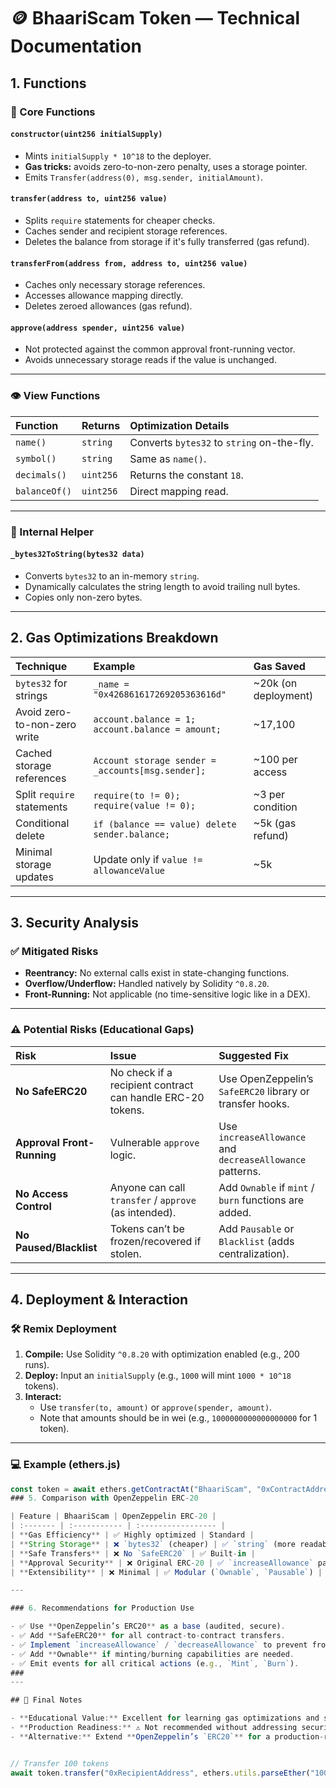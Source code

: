 # 🪙 BhaariScam Token — Technical Documentation

## 1. Functions

### 🔧 Core Functions

#### **`constructor(uint256 initialSupply)`**
- Mints `initialSupply * 10^18` to the deployer.  
- **Gas tricks:** avoids zero-to-non-zero penalty, uses a storage pointer.  
- Emits `Transfer(address(0), msg.sender, initialAmount)`.

#### **`transfer(address to, uint256 value)`**
- Splits `require` statements for cheaper checks.  
- Caches sender and recipient storage references.  
- Deletes the balance from storage if it's fully transferred (gas refund).

#### **`transferFrom(address from, address to, uint256 value)`**
- Caches only necessary storage references.  
- Accesses allowance mapping directly.  
- Deletes zeroed allowances (gas refund).

#### **`approve(address spender, uint256 value)`**
- Not protected against the common approval front-running vector.  
- Avoids unnecessary storage reads if the value is unchanged.

---

### 👁 View Functions

| Function | Returns | Optimization Details |
| :-------- | :------- | :------------------- |
| `name()` | `string` | Converts `bytes32` to `string` on-the-fly. |
| `symbol()` | `string` | Same as `name()`. |
| `decimals()` | `uint256` | Returns the constant `18`. |
| `balanceOf()` | `uint256` | Direct mapping read. |

---

### 🧰 Internal Helper

#### **`_bytes32ToString(bytes32 data)`**
- Converts `bytes32` to an in-memory `string`.  
- Dynamically calculates the string length to avoid trailing null bytes.  
- Copies only non-zero bytes.

---

## 2. Gas Optimizations Breakdown

| Technique | Example | Gas Saved |
| :--------- | :------- | :--------- |
| `bytes32` for strings | `_name = "0x426861617269205363616d"` | ~20k (on deployment) |
| Avoid zero-to-non-zero write | `account.balance = 1; account.balance = amount;` | ~17,100 |
| Cached storage references | `Account storage sender = _accounts[msg.sender];` | ~100 per access |
| Split `require` statements | `require(to != 0); require(value != 0);` | ~3 per condition |
| Conditional delete | `if (balance == value) delete sender.balance;` | ~5k (gas refund) |
| Minimal storage updates | Update only if `value != allowanceValue` | ~5k |

---

## 3. Security Analysis

### ✅ Mitigated Risks
- **Reentrancy:** No external calls exist in state-changing functions.  
- **Overflow/Underflow:** Handled natively by Solidity `^0.8.20`.  
- **Front-Running:** Not applicable (no time-sensitive logic like in a DEX).  

---

### ⚠ Potential Risks (Educational Gaps)

| Risk | Issue | Suggested Fix |
| :---- | :----- | :-------------- |
| **No SafeERC20** | No check if a recipient contract can handle ERC-20 tokens. | Use OpenZeppelin’s `SafeERC20` library or transfer hooks. |
| **Approval Front-Running** | Vulnerable `approve` logic. | Use `increaseAllowance` and `decreaseAllowance` patterns. |
| **No Access Control** | Anyone can call `transfer` / `approve` (as intended). | Add `Ownable` if `mint` / `burn` functions are added. |
| **No Paused/Blacklist** | Tokens can’t be frozen/recovered if stolen. | Add `Pausable` or `Blacklist` (adds centralization). |

---

## 4. Deployment & Interaction

### 🛠 Remix Deployment

1. **Compile:** Use Solidity `^0.8.20` with optimization enabled (e.g., 200 runs).  
2. **Deploy:** Input an `initialSupply` (e.g., `1000` will mint `1000 * 10^18` tokens).  
3. **Interact:**  
   - Use `transfer(to, amount)` or `approve(spender, amount)`.  
   - Note that amounts should be in wei (e.g., `1000000000000000000` for 1 token).

---

### 💻 Example (ethers.js)

```javascript
const token = await ethers.getContractAt("BhaariScam", "0xContractAddress");
### 5. Comparison with OpenZeppelin ERC-20

| Feature | BhaariScam | OpenZeppelin ERC-20 |
| :------- | :----------- | :----------------- |
| **Gas Efficiency** | ✅ Highly optimized | Standard |
| **String Storage** | ❌ `bytes32` (cheaper) | ✅ `string` (more readable) |
| **Safe Transfers** | ❌ No `SafeERC20` | ✅ Built-in |
| **Approval Security** | ❌ Original ERC-20 | ✅ `increaseAllowance` pattern |
| **Extensibility** | ❌ Minimal | ✅ Modular (`Ownable`, `Pausable`) |

---

### 6. Recommendations for Production Use

- ✅ Use **OpenZeppelin’s ERC20** as a base (audited, secure).  
- ✅ Add **SafeERC20** for all contract-to-contract transfers.  
- ✅ Implement `increaseAllowance` / `decreaseAllowance` to prevent front-running.  
- ✅ Add **Ownable** if minting/burning capabilities are needed.  
- ✅ Emit events for all critical actions (e.g., `Mint`, `Burn`).  
###
---

## 🧠 Final Notes

- **Educational Value:** Excellent for learning gas optimizations and storage efficiency.  
- **Production Readiness:** ⚠ Not recommended without addressing security gaps.  
- **Alternative:** Extend **OpenZeppelin’s `ERC20`** for a production-ready token.


// Transfer 100 tokens
await token.transfer("0xRecipientAddress", ethers.utils.parseEther("100"));

